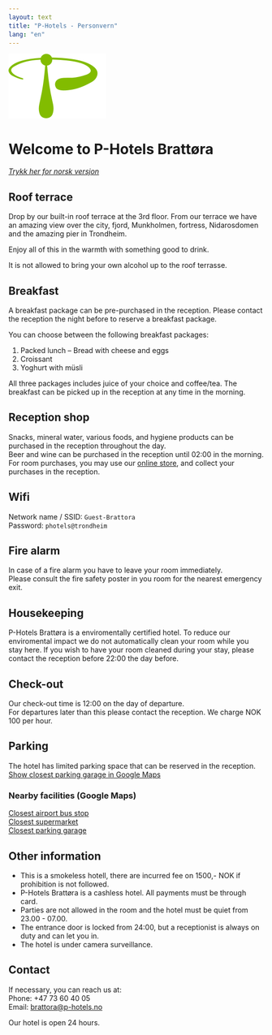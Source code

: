 ```yaml
---
layout: text
title: "P-Hotels - Personvern"
lang: "en"
---
```


![P-Hotels Logo](/assets/images/photels-logo.svg)

# Welcome to P-Hotels Brattøra
*[Trykk her for norsk versjon](/info-norwegian)*

## Roof terrace
Drop by our built-in roof terrace at the 3rd floor. From our terrace we have an amazing view over the city, fjord, Munkholmen, fortress, Nidarosdomen and the amazing pier in Trondheim.

Enjoy all of this in the warmth with something good to drink. 

It is not allowed to bring your own alcohol up to the roof terrasse. 


## Breakfast
A breakfast package can be pre-purchased in the reception. 
Please contact the reception the night before to reserve a breakfast package.  

You can choose between the following breakfast packages: 
1. Packed lunch – Bread with cheese and eggs
2. Croissant
3. Yoghurt with müsli

All three packages includes juice of your choice and coffee/tea.
The breakfast can be picked up in the reception at any time in the morning.

## Reception shop
Snacks, mineral water, various foods, and hygiene products can be purchased in the reception throughout the day.  
Beer and wine can be purchased in the reception until 02:00 in the morning.  
For room purchases, you may use our [online store](https://favrit.com/nb-no/menu/location/L5q8gazxmA1), and collect your purchases in the reception.
    
## Wifi
Network name / SSID: `Guest-Brattora`  
Password: `photels@trondheim`

## Fire alarm
In case of a fire alarm you have to leave your room immediately.  
Please consult the fire safety poster in you room for the nearest emergency exit.

## Housekeeping
P-Hotels Brattøra is a enviromentally certified hotel. To reduce our enviromental impact we do not automatically clean your room while you stay here. 
If you wish to have your room cleaned during your stay, please contact the reception before 22:00 the day before.

## Check-out
Our check-out time is 12:00 on the day of departure.  
For departures later than this please contact the reception. We charge NOK 100 per hour.

## Parking
The hotel has limited parking space that can be reserved in the reception. 
[Show closest parking garage in Google Maps](https://goo.gl/maps/7Zoa8xpc1VuATjaL8)


### Nearby facilities (Google Maps)  
[Closest airport bus stop](https://goo.gl/maps/7Zoa8xpc1VuATjaL8)  
[Closest supermarket](https://goo.gl/maps/7Zoa8xpc1VuATjaL8)  
[Closest parking garage](https://goo.gl/maps/7Zoa8xpc1VuATjaL8)

       
## Other information
- This is a smokeless hotell, there are incurred fee on 1500,- NOK if prohibition is not followed.
- P-Hotels Brattøra is a cashless hotel. All payments must be through card.  
- Parties are not allowed in the room and the hotel must be quiet from 23.00 - 07.00.  
- The entrance door is locked from 24:00, but a receptionist is always on duty and can let you in.  
- The hotel is under camera surveillance.


## Contact

If necessary, you can reach us at:  
Phone: +47 73 60 40 05  
Email: [brattora@p-hotels.no](mailto:brattora@p-hotels.no)

Our hotel is open 24 hours.
